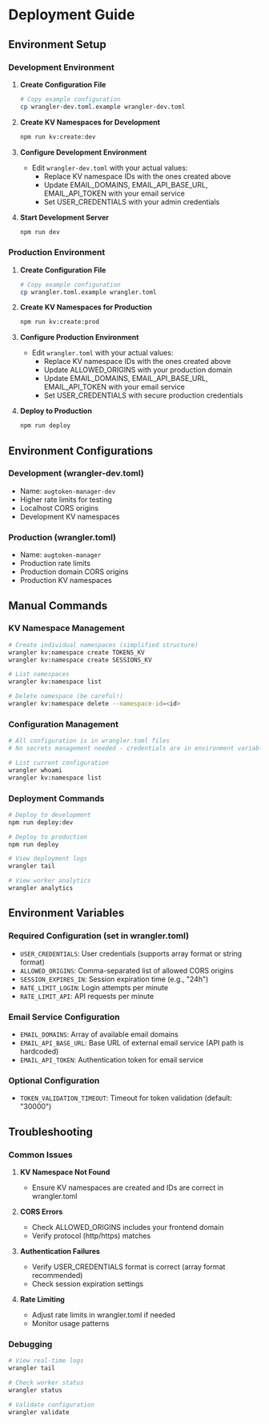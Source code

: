 # Deployment Guide

## Environment Setup

### Development Environment

1. **Create Configuration File**
   ```bash
   # Copy example configuration
   cp wrangler-dev.toml.example wrangler-dev.toml
   ```

2. **Create KV Namespaces for Development**
   ```bash
   npm run kv:create:dev
   ```

3. **Configure Development Environment**
   - Edit `wrangler-dev.toml` with your actual values:
     - Replace KV namespace IDs with the ones created above
     - Update EMAIL_DOMAINS, EMAIL_API_BASE_URL, EMAIL_API_TOKEN with your email service
     - Set USER_CREDENTIALS with your admin credentials

4. **Start Development Server**
   ```bash
   npm run dev
   ```

### Production Environment

1. **Create Configuration File**
   ```bash
   # Copy example configuration
   cp wrangler.toml.example wrangler.toml
   ```

2. **Create KV Namespaces for Production**
   ```bash
   npm run kv:create:prod
   ```

3. **Configure Production Environment**
   - Edit `wrangler.toml` with your actual values:
     - Replace KV namespace IDs with the ones created above
     - Update ALLOWED_ORIGINS with your production domain
     - Update EMAIL_DOMAINS, EMAIL_API_BASE_URL, EMAIL_API_TOKEN with your email service
     - Set USER_CREDENTIALS with secure production credentials

4. **Deploy to Production**
   ```bash
   npm run deploy
   ```

## Environment Configurations

### Development (wrangler-dev.toml)
- Name: `augtoken-manager-dev`
- Higher rate limits for testing
- Localhost CORS origins
- Development KV namespaces

### Production (wrangler.toml)
- Name: `augtoken-manager`
- Production rate limits
- Production domain CORS origins
- Production KV namespaces

## Manual Commands

### KV Namespace Management
```bash
# Create individual namespaces (simplified structure)
wrangler kv:namespace create TOKENS_KV
wrangler kv:namespace create SESSIONS_KV

# List namespaces
wrangler kv:namespace list

# Delete namespace (be careful!)
wrangler kv:namespace delete --namespace-id=<id>
```

### Configuration Management
```bash
# All configuration is in wrangler.toml files
# No secrets management needed - credentials are in environment variables

# List current configuration
wrangler whoami
wrangler kv:namespace list
```

### Deployment Commands
```bash
# Deploy to development
npm run deploy:dev

# Deploy to production
npm run deploy

# View deployment logs
wrangler tail

# View worker analytics
wrangler analytics
```

## Environment Variables

### Required Configuration (set in wrangler.toml)
- `USER_CREDENTIALS`: User credentials (supports array format or string format)
- `ALLOWED_ORIGINS`: Comma-separated list of allowed CORS origins
- `SESSION_EXPIRES_IN`: Session expiration time (e.g., "24h")
- `RATE_LIMIT_LOGIN`: Login attempts per minute
- `RATE_LIMIT_API`: API requests per minute

### Email Service Configuration
- `EMAIL_DOMAINS`: Array of available email domains
- `EMAIL_API_BASE_URL`: Base URL of external email service (API path is hardcoded)
- `EMAIL_API_TOKEN`: Authentication token for email service

### Optional Configuration
- `TOKEN_VALIDATION_TIMEOUT`: Timeout for token validation (default: "30000")

## Troubleshooting

### Common Issues

1. **KV Namespace Not Found**
   - Ensure KV namespaces are created and IDs are correct in wrangler.toml

2. **CORS Errors**
   - Check ALLOWED_ORIGINS includes your frontend domain
   - Verify protocol (http/https) matches

3. **Authentication Failures**
   - Verify USER_CREDENTIALS format is correct (array format recommended)
   - Check session expiration settings

4. **Rate Limiting**
   - Adjust rate limits in wrangler.toml if needed
   - Monitor usage patterns

### Debugging
```bash
# View real-time logs
wrangler tail

# Check worker status
wrangler status

# Validate configuration
wrangler validate
```
